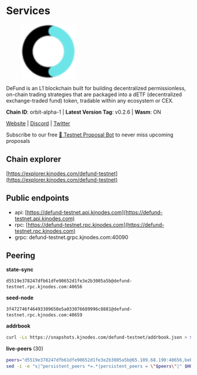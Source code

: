 # Services

<figure><img src="https://raw.githubusercontent.com/kj89/cosmos-images/main/logos/defund.png" width="150" alt=""><figcaption></figcaption></figure>

DeFund is an L1 blockchain built for building decentralized permissionless,  on-chain trading strategies that are packaged into a dETF (decentralized  exchange-traded fund) token, tradable within any ecosystem or CEX.

**Chain ID**: orbit-alpha-1 | **Latest Version Tag**: v0.2.6 | **Wasm**: ON

[Website](https://www.defund.app) | [Discord](https://discord.gg/FV26pRPZ3P) | [Twitter](https://twitter.com/defund_finance)



Subscribe to our free [🤖 Testnet Proposal Bot](https://t.me/kjnodes_testnet_proposal_bot) to never miss upcoming proposals


## Chain explorer
[https://explorer.kjnodes.com/defund-testnet](https://explorer.kjnodes.com/defund-testnet)

## Public endpoints

* api: [https://defund-testnet.api.kjnodes.com](https://defund-testnet.api.kjnodes.com)
* rpc: [https://defund-testnet.rpc.kjnodes.com](https://defund-testnet.rpc.kjnodes.com)
* grpc: defund-testnet.grpc.kjnodes.com:40090

## Peering

**state-sync**

```text
d5519e378247dfb61dfe90652d1fe3e2b3005a5b@defund-testnet.rpc.kjnodes.com:40656
```

**seed-node**

```text
3f472746f46493309650e5a033076689996c8881@defund-testnet.rpc.kjnodes.com:40659
```

**addrbook**
```bash
curl -Ls https://snapshots.kjnodes.com/defund-testnet/addrbook.json > $HOME/.defund/config/addrbook.json
```

**live-peers** (30)
```bash
peers="d5519e378247dfb61dfe90652d1fe3e2b3005a5b@65.109.68.190:40656,beb10b655c17c4dd306c5afe51b5bcb81ff46e9c@195.128.158.119:26656,48920dc679562d2f116f0b89ac77796377cfb130@194.146.13.254:26656,4da4cae950abf254d747cd24545597ad63cccffc@77.91.72.185:28656,a73bd40070102d04a89de86e7b3fe1c7fbcc394d@89.163.209.3:40656,0108df8793ec07fa82ea202d54b70c603b827ea4@5.9.81.251:60656,f417252166d6508a75371573f3c12e8abca238a5@65.108.108.52:13656,2425a645f1b375c4d61857a7010841d4baf74a1b@109.195.131.79:36656,5a93bbc7e9dc368ccadd2627b35364e0bf06035e@31.187.74.29:26656,e1b25355c160820148744c91d7ec79fea69b18bf@185.144.99.73:26656,c9bd11543948f94d715839d39ae6bfa23deedf74@161.97.78.178:26656,6999cca6c55576a48d4f227b87dc904fbdb085aa@65.21.134.202:26576,6a5846b11911d2c6cf5602f98dafbe68b778ad63@65.109.89.43:40656,2151e36f7696b39147f995c5171805c4eae0788a@194.87.113.40:26656,251c53c762273adbb7853569d17af2a6f00e9c7a@65.108.101.124:13656,8637f94f5cc834d34244a087e370c2ec9b2590bd@75.119.132.90:26656,51c8bb36bfd184bdd5a8ee67431a0298218de946@162.19.237.229:26656,6759828432bc76a83d6f8ab5fdd8d045e6035715@46.56.82.104:26656,fb95f32da1b85cb4c1fa04c2e75b045352a5507f@5.104.108.71:26656,4b740c782cc4e6561de519fffb23499f0541e84d@89.116.29.202:18656,2b54651164daac42902f5aff773da59c102333dd@149.102.138.82:26856,c917ffe5d1ca980f75e11aa35f2135b735f9f1a6@143.42.183.90:26656,2931b7010fbbef00c06fd200e26989d903c1a249@89.163.155.252:27656,293806e54d286b72837723eebace872aea21c902@107.155.76.154:26656,0419fefa7d8d3dc13c5689619a9160300a82cf5b@104.238.188.221:40656,e0fe1fd473a399b332280257e53f1fde933b3c5e@109.110.63.204:26656,400370cd7fbd6f0374e6e034676fe4898ef6be29@65.108.103.153:26656,8e6c426f1b0052604cfbc8062e6ee73d3727e945@138.201.21.62:61556,9446504166663fc0090b81abdf86fafe93e72a40@185.209.30.95:40656,d8652a72fa5b61ad82fea2ca3be8b710b56ba88a@38.242.199.69:26656"
sed -i -e "s|^persistent_peers *=.*|persistent_peers = \"$peers\"|" $HOME/.defund/config/config.toml
```
